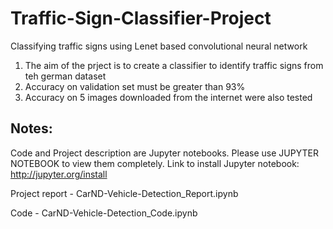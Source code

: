 # Traffic-Sign-Classifier-Project
Classifying traffic signs using Lenet based convolutional neural network

1. The aim of the prject is to create a classifier to identify traffic signs from teh german dataset
2. Accuracy on validation set must be greater than 93%
3. Accuracy on 5 images downloaded from the internet were also tested


## Notes:

Code and Project description are Jupyter notebooks. Please use JUPYTER NOTEBOOK to view them completely.
Link to install Jupyter notebook: http://jupyter.org/install

Project report - CarND-Vehicle-Detection_Report.ipynb

Code - CarND-Vehicle-Detection_Code.ipynb
